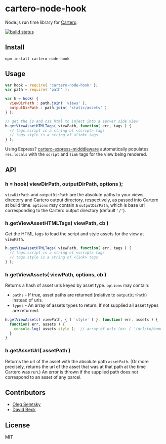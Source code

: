 # cartero-node-hook

Node.js run time library for [Cartero](https://github.com/rotundasoftware/cartero).

[![build status](https://secure.travis-ci.org/rotundasoftware/cartero-node-hook.png)](http://travis-ci.org/rotundasoftware/cartero-node-hook)

## Install
```
npm install cartero-node-hook
```

## Usage

```javascript
var hook = require( 'cartero-node-hook' );
var path = require( 'path' );

var h = hook( {
  viewDirPath : path.join( 'views' ),
  outputDirPath : path.join( 'static/assets' )
} );

// get the js and css html to inject into a server side view
h.getViewAssetHTMLTags( viewPath, function( err, tags ) {
  // tags.script is a string of <script> tags
  // tags.style is a string of <link> tags
} );
```

Using Express? [cartero-express-midddleware](https://github.com/rotundasoftware/cartero-express-hook) automatically populates `res.locals` with the `script` and `link` tags for the view being rendered.

## API

### h = hook( viewDirPath, outputDirPath, options );

`viewDirPath` and `outputDirPath` are the absolute paths to your views directory and Cartero output directory, respectively, as passed into Cartero at build time. `options` may contain a `outputDirPath`, which is base url corresponding to the Cartero output directory (default `'/'`).

### h.getViewAssetHTMLTags( viewPath, cb )

Get the HTML tags to load the script and style assets for the view at `viewPath`.

```javascript
h.getViewAssetHTMLTags( viewPath, function( err, tags ) {
  // tags.script is a string of <script> tags
  // tags.style is a string of <link> tags
} );
```

### h.getViewAssets( viewPath, options, cb )

Returns a hash of asset urls keyed by asset type. `options` may contain:

  * `paths` - If true, asset paths are returned (relative to `outputDirPath`) instead of urls.
  * `types` - An array of assets types to return. If not supplied all asset types are returned.

```javascript
h.getViewAssets( viewPath, { [ 'style' ] }, function( err, assets ) {
  function( err, assets ) {
    console.log( assets.style );  // array of urls (ex: [ '/url/to/bundle.css' ])
  }
}
```

### h.getAssetUrl( assetPath )

Returns the url of the asset with the absolute path `assetPath`. (Or more precisely, returns the url of the asset that was at that path at the time Cartero was run.) An error is thrown if the supplied path does not correspond to an asset of any parcel.

## Contributors

* [Oleg Seletsky](https://github.com/go-oleg)
* [David Beck](https://twitter.com/davegbeck)

## License

MIT